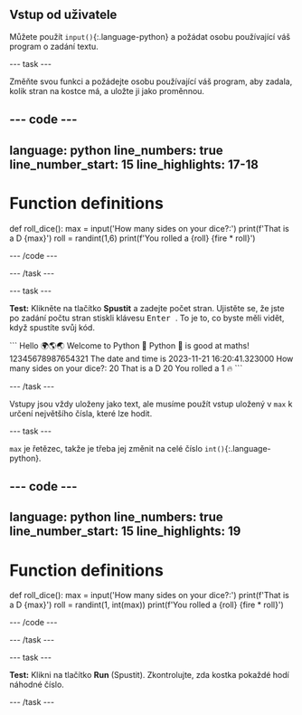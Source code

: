 ## Vstup od uživatele

Můžete použít `input()`{:.language-python} a požádat osobu používající váš program o zadání textu.

--- task ---

Změňte svou funkci a požádejte osobu používající váš program, aby zadala, kolik stran na kostce má, a uložte ji jako proměnnou.

--- code ---
---
language: python line_numbers: true line_number_start: 15
line_highlights: 17-18
---
# Function definitions
def roll_dice(): max = input('How many sides on your dice?:') print(f'That is a D {max}') roll = randint(1,6) print(f'You rolled a {roll} {fire * roll}')

--- /code ---

--- /task ---

--- task ---

**Test:** Klikněte na tlačítko **Spustit** a zadejte počet stran. Ujistěte se, že jste po zadání počtu stran stiskli klávesu <kbd> Enter </kbd> . To je to, co byste měli vidět, když spustíte svůj kód.

<div class="c-project-output">
```
Hello 🌍🌎🌏
Welcome to Python 🐍
Python 🐍 is good at maths!
12345678987654321
The date and time is 2023-11-21 16:20:41.323000
How many sides on your dice?:
20 
That is a D 20
You rolled a 1 🔥
```

--- /task ---

Vstupy jsou vždy uloženy jako text, ale musíme použít vstup uložený v `max` k určení největšího čísla, které lze hodit.

--- task ---

`max` je řetězec, takže je třeba jej změnit na celé číslo `int()`{:.language-python}.


--- code ---
---
language: python line_numbers: true line_number_start: 15
line_highlights: 19
---
# Function definitions
def roll_dice(): max = input('How many sides on your dice?:') print(f'That is a D {max}') roll = randint(1, int(max)) print(f'You rolled a {roll} {fire * roll}')

--- /code ---

--- /task ---

--- task ---

**Test:** Klikni na tlačítko **Run** (Spustit). Zkontrolujte, zda kostka pokaždé hodí náhodné číslo.

--- /task ---

